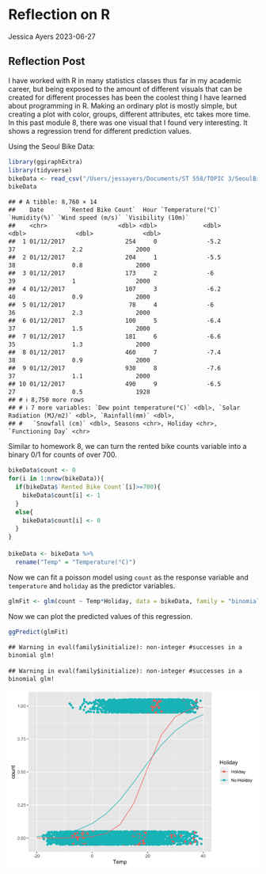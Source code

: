 Reflection on R
================
Jessica Ayers
2023-06-27

## Reflection Post

I have worked with R in many statistics classes thus far in my academic
career, but being exposed to the amount of different visuals that can be
created for different processes has been the coolest thing I have
learned about programming in R. Making an ordinary plot is mostly
simple, but creating a plot with color, groups, different attributes,
etc takes more time. In this past module 8, there was one visual that I
found very interesting. It shows a regression trend for different
prediction values.

Using the Seoul Bike Data:

``` r
library(ggiraphExtra)
library(tidyverse)
bikeData <- read_csv("/Users/jessayers/Documents/ST 558/TOPIC 3/SeoulBikeData.csv",  locale=locale(encoding="latin1"))
bikeData
```

    ## # A tibble: 8,760 × 14
    ##    Date       `Rented Bike Count`  Hour `Temperature(°C)` `Humidity(%)` `Wind speed (m/s)` `Visibility (10m)`
    ##    <chr>                    <dbl> <dbl>             <dbl>         <dbl>              <dbl>              <dbl>
    ##  1 01/12/2017                 254     0              -5.2            37                2.2               2000
    ##  2 01/12/2017                 204     1              -5.5            38                0.8               2000
    ##  3 01/12/2017                 173     2              -6              39                1                 2000
    ##  4 01/12/2017                 107     3              -6.2            40                0.9               2000
    ##  5 01/12/2017                  78     4              -6              36                2.3               2000
    ##  6 01/12/2017                 100     5              -6.4            37                1.5               2000
    ##  7 01/12/2017                 181     6              -6.6            35                1.3               2000
    ##  8 01/12/2017                 460     7              -7.4            38                0.9               2000
    ##  9 01/12/2017                 930     8              -7.6            37                1.1               2000
    ## 10 01/12/2017                 490     9              -6.5            27                0.5               1928
    ## # ℹ 8,750 more rows
    ## # ℹ 7 more variables: `Dew point temperature(°C)` <dbl>, `Solar Radiation (MJ/m2)` <dbl>, `Rainfall(mm)` <dbl>,
    ## #   `Snowfall (cm)` <dbl>, Seasons <chr>, Holiday <chr>, `Functioning Day` <chr>

Similar to homework 8, we can turn the rented bike counts variable into
a binary 0/1 for counts of over 700.

``` r
bikeData$count <- 0
for(i in 1:nrow(bikeData)){
  if(bikeData$`Rented Bike Count`[i]>=700){
    bikeData$count[i] <- 1
  }
  else{
    bikeData$count[i] <- 0
  }
}

bikeData <- bikeData %>%
  rename("Temp" = "Temperature(°C)")
```

Now we can fit a poisson model using `count` as the response variable
and `temperature` and `holiday` as the predictor variables.

``` r
glmFit <- glm(count ~ Temp*Holiday, data = bikeData, family = "binomial")
```

Now we can plot the predicted values of this regression.

``` r
ggPredict(glmFit)
```

    ## Warning in eval(family$initialize): non-integer #successes in a binomial glm!

    ## Warning in eval(family$initialize): non-integer #successes in a binomial glm!

![](../images/unnamed-chunk-19-1.png)<!-- -->
